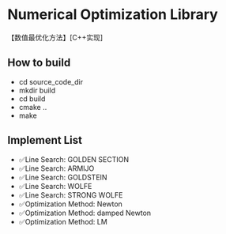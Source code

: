 # Numerical Optimization Library
【数值最优化方法】[C++实现]

## How to build

- cd source_code_dir
- mkdir build
- cd build
- cmake ..
- make

## Implement List

- :white_check_mark:Line Search:  GOLDEN SECTION            
- :white_check_mark:Line Search:  ARMIJO                                  
- :white_check_mark:Line Search:  GOLDSTEIN                  
- :white_check_mark:Line Search:  WOLFE                               
- :white_check_mark:Line Search:  STRONG WOLFE          
- :white_check_mark:Optimization Method:  Newton 
- :white_check_mark:Optimization Method:  damped Newton 
- :white_check_mark:Optimization Method:  LM

